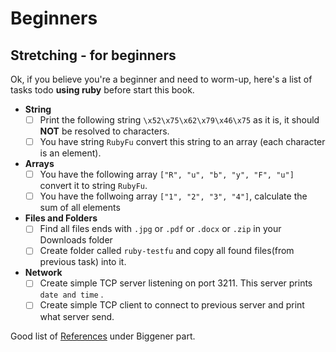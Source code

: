 # Beginners

## Stretching - for beginners
Ok, if you believe you're a beginner and need to worm-up, here's a list of tasks todo **using ruby** before start this book.

- **String**
    - [ ] Print the following string `\x52\x75\x62\x79\x46\x75` as it is, it should **NOT** be resolved to characters.
    - [ ] You have string `RubyFu` convert this string to an array (each character is an element).
- **Arrays**
    - [ ] You have the following array `["R", "u", "b", "y", "F", "u"]` convert it to string `RubyFu`.
    - [ ] You have the follwoing array `["1", "2", "3", "4"]`, calculate the sum of all elements

- **Files and Folders**
    - [ ] Find all files ends with `.jpg` or `.pdf` or `.docx` or `.zip` in your Downloads folder
    - [ ] Create folder called `ruby-testfu` and copy all found files(from previous task) into it.
- **Network**
    - [ ] Create simple TCP server listening on port 3211. This server prints `date and time` .
    - [ ] Create simple TCP client to connect to previous server and print what server send.

Good list of [References](references/README.md) under Biggener part.

